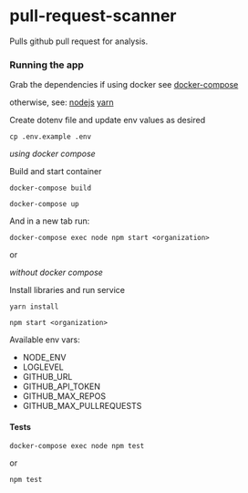 # pull-request-scanner

Pulls github pull request for analysis.

### Running the app

Grab the dependencies if using docker see [docker-compose](https://docs.docker.com/compose/install/)

otherwise, see:
[nodejs](https://nodejs.org)
[yarn](https://yarnpkg.com)


Create dotenv file and update env values as desired

`cp .env.example .env`

_using docker compose_

Build and start container

`docker-compose build`

`docker-compose up`

And in a new tab run:

`docker-compose exec node npm start <organization>`

or

_without docker compose_

Install libraries and run service

`yarn install`

`npm start <organization>`

Available env vars:

- NODE_ENV
- LOGLEVEL
- GITHUB_URL
- GITHUB_API_TOKEN
- GITHUB_MAX_REPOS
- GITHUB_MAX_PULLREQUESTS

#### Tests

`docker-compose exec node npm test`

or

`npm test`
